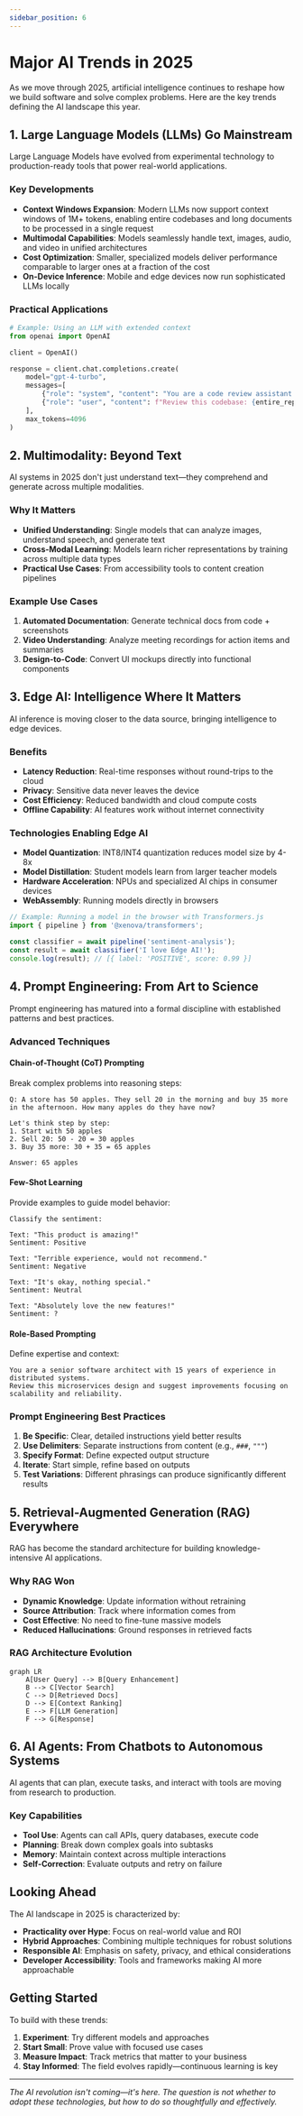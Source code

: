 ```yaml
---
sidebar_position: 6
---
```


# Major AI Trends in 2025

As we move through 2025, artificial intelligence continues to reshape how we build software and solve complex problems. Here are the key trends defining the AI landscape this year.

## 1. Large Language Models (LLMs) Go Mainstream

Large Language Models have evolved from experimental technology to production-ready tools that power real-world applications.

### Key Developments

- **Context Windows Expansion**: Modern LLMs now support context windows of 1M+ tokens, enabling entire codebases and long documents to be processed in a single request
- **Multimodal Capabilities**: Models seamlessly handle text, images, audio, and video in unified architectures
- **Cost Optimization**: Smaller, specialized models deliver performance comparable to larger ones at a fraction of the cost
- **On-Device Inference**: Mobile and edge devices now run sophisticated LLMs locally

### Practical Applications

```python
# Example: Using an LLM with extended context
from openai import OpenAI

client = OpenAI()

response = client.chat.completions.create(
    model="gpt-4-turbo",
    messages=[
        {"role": "system", "content": "You are a code review assistant."},
        {"role": "user", "content": f"Review this codebase: {entire_repo_content}"}
    ],
    max_tokens=4096
)
```

## 2. Multimodality: Beyond Text

AI systems in 2025 don't just understand text—they comprehend and generate across multiple modalities.

### Why It Matters

- **Unified Understanding**: Single models that can analyze images, understand speech, and generate text
- **Cross-Modal Learning**: Models learn richer representations by training across multiple data types
- **Practical Use Cases**: From accessibility tools to content creation pipelines

### Example Use Cases

1. **Automated Documentation**: Generate technical docs from code + screenshots
2. **Video Understanding**: Analyze meeting recordings for action items and summaries
3. **Design-to-Code**: Convert UI mockups directly into functional components

## 3. Edge AI: Intelligence Where It Matters

AI inference is moving closer to the data source, bringing intelligence to edge devices.

### Benefits

- **Latency Reduction**: Real-time responses without round-trips to the cloud
- **Privacy**: Sensitive data never leaves the device
- **Cost Efficiency**: Reduced bandwidth and cloud compute costs
- **Offline Capability**: AI features work without internet connectivity

### Technologies Enabling Edge AI

- **Model Quantization**: INT8/INT4 quantization reduces model size by 4-8x
- **Model Distillation**: Student models learn from larger teacher models
- **Hardware Acceleration**: NPUs and specialized AI chips in consumer devices
- **WebAssembly**: Running models directly in browsers

```javascript
// Example: Running a model in the browser with Transformers.js
import { pipeline } from '@xenova/transformers';

const classifier = await pipeline('sentiment-analysis');
const result = await classifier('I love Edge AI!');
console.log(result); // [{ label: 'POSITIVE', score: 0.99 }]
```

## 4. Prompt Engineering: From Art to Science

Prompt engineering has matured into a formal discipline with established patterns and best practices.

### Advanced Techniques

#### Chain-of-Thought (CoT) Prompting

Break complex problems into reasoning steps:

```text
Q: A store has 50 apples. They sell 20 in the morning and buy 35 more in the afternoon. How many apples do they have now?

Let's think step by step:
1. Start with 50 apples
2. Sell 20: 50 - 20 = 30 apples
3. Buy 35 more: 30 + 35 = 65 apples

Answer: 65 apples
```

#### Few-Shot Learning

Provide examples to guide model behavior:

```text
Classify the sentiment:

Text: "This product is amazing!" 
Sentiment: Positive

Text: "Terrible experience, would not recommend."
Sentiment: Negative

Text: "It's okay, nothing special."
Sentiment: Neutral

Text: "Absolutely love the new features!"
Sentiment: ?
```

#### Role-Based Prompting

Define expertise and context:

```text
You are a senior software architect with 15 years of experience in distributed systems. 
Review this microservices design and suggest improvements focusing on scalability and reliability.
```

### Prompt Engineering Best Practices

1. **Be Specific**: Clear, detailed instructions yield better results
2. **Use Delimiters**: Separate instructions from content (e.g., `###`, `"""`)
3. **Specify Format**: Define expected output structure
4. **Iterate**: Start simple, refine based on outputs
5. **Test Variations**: Different phrasings can produce significantly different results

## 5. Retrieval-Augmented Generation (RAG) Everywhere

RAG has become the standard architecture for building knowledge-intensive AI applications.

### Why RAG Won

- **Dynamic Knowledge**: Update information without retraining
- **Source Attribution**: Track where information comes from
- **Cost Effective**: No need to fine-tune massive models
- **Reduced Hallucinations**: Ground responses in retrieved facts

### RAG Architecture Evolution

```mermaid
graph LR
    A[User Query] --> B[Query Enhancement]
    B --> C[Vector Search]
    C --> D[Retrieved Docs]
    D --> E[Context Ranking]
    E --> F[LLM Generation]
    F --> G[Response]
```

## 6. AI Agents: From Chatbots to Autonomous Systems

AI agents that can plan, execute tasks, and interact with tools are moving from research to production.

### Key Capabilities

- **Tool Use**: Agents can call APIs, query databases, execute code
- **Planning**: Break down complex goals into subtasks
- **Memory**: Maintain context across multiple interactions
- **Self-Correction**: Evaluate outputs and retry on failure

## Looking Ahead

The AI landscape in 2025 is characterized by:

- **Practicality over Hype**: Focus on real-world value and ROI
- **Hybrid Approaches**: Combining multiple techniques for robust solutions
- **Responsible AI**: Emphasis on safety, privacy, and ethical considerations
- **Developer Accessibility**: Tools and frameworks making AI more approachable

## Getting Started

To build with these trends:

1. **Experiment**: Try different models and approaches
2. **Start Small**: Prove value with focused use cases
3. **Measure Impact**: Track metrics that matter to your business
4. **Stay Informed**: The field evolves rapidly—continuous learning is key

---

*The AI revolution isn't coming—it's here. The question is not whether to adopt these technologies, but how to do so thoughtfully and effectively.*
